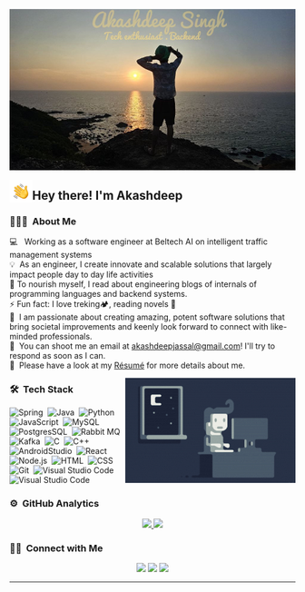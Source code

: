 ![Akashdeep Singh Banner](./assets/banner.jpeg)

<img alt="Night Coding" src="./assets/Hand%20Wave.gif" width='40' align="left"/><h2>Hey there! I'm Akashdeep</h2>


### 👨🏻‍💻 &nbsp;About Me

💻 &nbsp; Working as a software engineer at Beltech AI on intelligent traffic management systems \
💡 &nbsp;As an engineer, I create innovate and scalable solutions that largely impact people day to day life activities \
🌱 To nourish myself, I read about engineering blogs of internals of programming languages and backend systems.\
⚡  Fun fact: I love treking🏕️, reading novels 📖\
💬 &nbsp;I am passionate about creating amazing, potent software solutions that bring societal improvements and keenly look forward to connect with like-minded professionals.\
📩 &nbsp;You can shoot me an email at akashdeepjassal@gmail.com! I'll try to respond as soon as I can.\
📄 &nbsp;Please have a look at my [Résumé](./assets/akashdeep_resume.pdf) for more details about me.

<img alt="Night Coding" src="./assets/Night-Coding.gif" align="right"/>

### 🛠 &nbsp;Tech Stack

![Spring](https://img.shields.io/badge/-Springboot-05122A?style=flat&logo=Spring)&nbsp;
![Java](https://img.shields.io/badge/-Java-05122A?style=flat&logo=java)&nbsp;
![Python](https://img.shields.io/badge/-Python-05122A?style=flat&logo=python)&nbsp;
![JavaScript](https://img.shields.io/badge/-JavaScript-05122A?style=flat&logo=javascript)&nbsp;
![MySQL](https://img.shields.io/badge/-MySQL-05122A?style=flat&logo=mysql)&nbsp;
![PostgresSQL](https://img.shields.io/badge/-PostgresSQL-05122A?style=flat&logo=postgresql)&nbsp;
![Rabbit MQ](https://img.shields.io/badge/-Rabbit_MQ-05122A?style=flat&logo=rabbitmq)&nbsp;
![Kafka](https://img.shields.io/badge/-Kafka-05122A?style=flat&logo=apachekafka)&nbsp;
![C](https://img.shields.io/badge/-C-05122A?style=flat&logo=C&logoColor=A8B9CC)&nbsp;
![C++](https://img.shields.io/badge/-C++-05122A?style=flat&logo=C%2B%2B&logoColor=00599C)&nbsp;
![AndroidStudio](https://img.shields.io/badge/-Android_Studio-05122A?style=flat&logo=android)&nbsp;
![React](https://img.shields.io/badge/-React-05122A?style=flat&logo=react)&nbsp;
![Node.js](https://img.shields.io/badge/-Node.js-05122A?style=flat&logo=node.js)&nbsp;
![HTML](https://img.shields.io/badge/-HTML-05122A?style=flat&logo=HTML5)&nbsp;
![CSS](https://img.shields.io/badge/-CSS-05122A?style=flat&logo=CSS3&logoColor=1572B6)&nbsp;
![Git](https://img.shields.io/badge/-Git-05122A?style=flat&logo=git)&nbsp;
![Visual Studio Code](https://img.shields.io/badge/-Visual%20Studio%20Code-05122A?style=flat&logo=visual-studio-code&logoColor=007ACC)&nbsp;
![Visual Studio Code](https://img.shields.io/badge/-IntelliJ_Idea-05122A?style=flat&logo=intellijidea&logoColor=brown)&nbsp;

### ⚙️ &nbsp;GitHub Analytics

<p align="center">
<a href="https://github.com/AkashDeepSinghJassal">
  <img height="170em" src="https://github-readme-stats-eight-theta.vercel.app/api?username=AkashDeepSinghJassal&show_icons=true&theme=algolia&include_all_commits=true&count_private=true"/>
  <img height="170em" src="https://github-readme-stats-eight-theta.vercel.app/api/top-langs/?username=AkashDeepSinghJassal&layout=compact&langs_count=8&theme=algolia"/>
</a>
</p>

### 🤝🏻 &nbsp;Connect with Me

<p align="center">
<a href="https://www.linkedin.com/in/akashdeep-singh-32a8a21b5/"><img src="https://img.shields.io/badge/Akashdeep Singh-0077B5?style=plastic&logo=Linkedin&logoColor=white"/></a>
<a href="mailto:akashdeepjassal@gmail.com"><img src="https://img.shields.io/badge/-akashdeepjassal@gmail.com-D14836?style=plastic&logo=Gmail&logoColor=white"/></a>
<a href="https://instagram.com/akashdeep_pb65"><img src="https://img.shields.io/badge/-@akashdeep__pb65-E4405F?style=plastic&logo=Instagram&logoColor=white"/></a>
</p>

-----